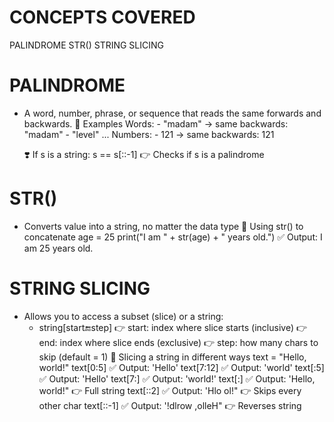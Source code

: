 # CONCEPTS COVERED

PALINDROME
STR()
STRING SLICING


# PALINDROME
- A word, number, phrase, or sequence that reads the same forwards and backwards.
    🦋 Examples
    Words:
        - "madam" -> same backwards: "madam"
        - "level" ...
    Numbers:
        - 121 -> same backwards: 121

    ❣️ If s is a string:
        s == s[::-1] 👉 Checks if s is a palindrome

# STR()
- Converts value into a string, no matter the data type
    🦋 Using str() to concatenate
    age = 25
    print("I am " + str(age) + " years old.")
    ✅ Output: I am 25 years old.

# STRING SLICING
- Allows you to access a subset (slice) or a string:
    - string[start:end:step]
    👉 start: index where slice starts (inclusive)
    👉 end: index where slice ends (exclusive)
    👉 step: how many chars to skip (default = 1)
    🦋 Slicing a string in different ways
    text = "Hello, world!"
    text[0:5] ✅ Output: 'Hello'
    text[7:12] ✅ Output: 'world'
    text[:5] ✅ Output: 'Hello'
    text[7:] ✅ Output: 'world!'
    text[:] ✅ Output: 'Hello, world!" 👉 Full string
    text[::2] ✅ Output: 'Hlo ol!" 👉 Skips every other char
    text[::-1] ✅ Output: '!dlrow ,olleH" 👉 Reverses string